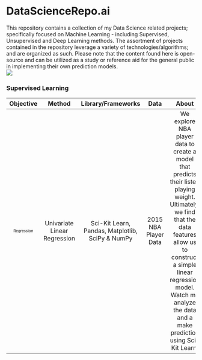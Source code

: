 
 # DataScienceRepo.ai 
This repository contains a collection of  my Data Science related projects; specifically focused on Machine Learning - including Supervised, Unsupervised and Deep Learning methods.  The assortment of  projects contained in the repository leverage  a variety of technologies/algorithms; and are organized as such. Please note that the content found here is open-source and can be utilized as a study or reference aid for the general public in implementing their own prediction models.
<br>
<img src="https://img.icons8.com/pastel-glyph/64/000000/increase-profits.png">

### Supervised Learning
<table>
<thead>
<tr>
<th align="center">Objective</th>
<th align="center">Method</th>
<th align="center">Library/Frameworks</th>
<th align="center">Data</th>
<th align="center">About</th>
<th align="center">Link</th>  
</tr>
<thead>

<tbody>
<tr>

<td align="center"><font size="1">Regression</font></td>
<td align="center">Univariate Linear Regression</td>
<td align="center">Sci-Kit Learn, Pandas, Matplotlib, SciPy & NumPy</td>
<td align="center">2015 NBA Player Data</td>
<td align="center">We explore NBA player data to create a model that predicts their listed playing weight. Ultimately, we find that the data features allow us to construct a simple linear regression model. Watch me analyze the data and a make prediction using Sci-Kit Learn!</td>  
<td align="center"><a href="https://nbviewer.jupyter.org/urls/gist.githubusercontent.com/TivoK/deda2bdfc10472596009625c92682b79/raw/af3a32323a9e7e022645863c349c60c79052aa4e/NBA.ipynb">Nbviewer</a></td>


</tr>

</tbody>
  
<table>
